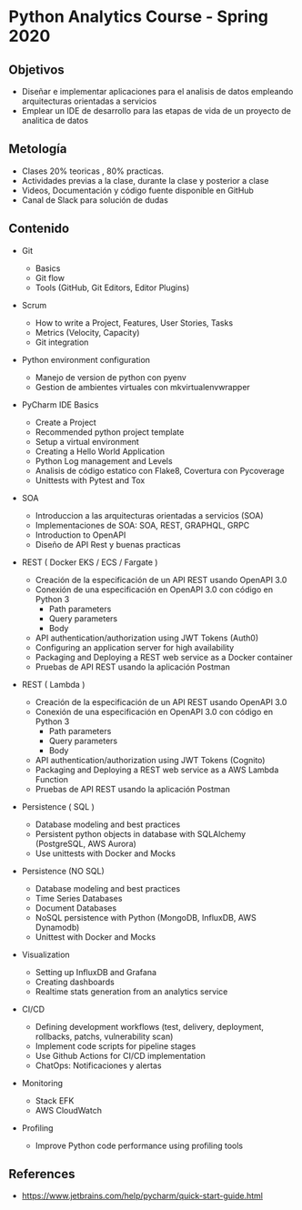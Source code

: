 # Python Analytics Course - Spring 2020

## Objetivos

* Diseñar e implementar aplicaciones para el analisis de datos empleando arquitecturas orientadas a servicios
* Emplear un IDE de desarrollo para las etapas de vida de un proyecto de analitica de datos

## Metología

* Clases 20% teoricas , 80% practicas.
* Actividades previas a la clase, durante la clase y posterior a clase
* Videos, Documentación y código fuente disponible en GitHub
* Canal de Slack para solución de dudas

## Contenido

* Git
  * Basics
  * Git flow
  * Tools (GitHub, Git Editors, Editor Plugins)

* Scrum
  * How to write a Project, Features, User Stories, Tasks
  * Metrics (Velocity, Capacity)
  * Git integration

* Python environment configuration
  * Manejo de version de python con pyenv
  * Gestion de ambientes virtuales con mkvirtualenvwrapper

* PyCharm IDE Basics
  * Create a Project
  * Recommended python project template
  * Setup a virtual environment
  * Creating a Hello World Application
  * Python Log management and Levels
  * Analisis de código estatico con Flake8, Covertura con Pycoverage
  * Unittests with Pytest and Tox

* SOA
  * Introduccion a las arquitecturas orientadas a servicios (SOA)
  * Implementaciones de SOA: SOA, REST, GRAPHQL, GRPC
  * Introduction to OpenAPI
  * Diseño de API Rest y buenas practicas

* REST ( Docker EKS / ECS / Fargate )
  * Creación de la especificación de un API REST usando OpenAPI 3.0
  * Conexión de una especificación en OpenAPI 3.0 con código en Python 3
    * Path parameters
    * Query parameters
    * Body
  * API authentication/authorization using JWT Tokens (Auth0)
  * Configuring an application server for high availability
  * Packaging and Deploying a REST web service as a Docker container
  * Pruebas de API REST usando la aplicación Postman

* REST ( Lambda )
  * Creación de la especificación de un API REST usando OpenAPI 3.0
  * Conexión de una especificación en OpenAPI 3.0 con código en Python 3
    * Path parameters
    * Query parameters
    * Body
  * API authentication/authorization using JWT Tokens (Cognito)
  * Packaging and Deploying a REST web service as a AWS Lambda Function
  * Pruebas de API REST usando la aplicación Postman

* Persistence ( SQL )
  * Database modeling and best practices
  * Persistent python objects in database with SQLAlchemy (PostgreSQL, AWS Aurora)
  * Use unittests with Docker and Mocks

* Persistence (NO SQL)
  * Database modeling and best practices
  * Time Series Databases
  * Document Databases
  * NoSQL persistence with Python (MongoDB, InfluxDB, AWS Dynamodb)
  * Unittest with Docker and Mocks

* Visualization
  * Setting up InfluxDB and Grafana
  * Creating dashboards
  * Realtime stats generation from an analytics service

* CI/CD
  * Defining development workflows (test, delivery, deployment, rollbacks, patchs, vulnerability scan)
  * Implement code scripts for pipeline stages
  * Use Github Actions for CI/CD implementation
  * ChatOps: Notificaciones y alertas

* Monitoring
  * Stack EFK
  * AWS CloudWatch

* Profiling
  * Improve Python code performance using profiling tools

## References
* https://www.jetbrains.com/help/pycharm/quick-start-guide.html